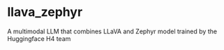 # llava_zephyr
A multimodal LLM that combines LLaVA and Zephyr model trained by the Huggingface H4 team
